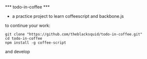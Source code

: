 
*** todo-in-coffee ***

- a practice project to learn coffeescript and backbone.js

to continue your work:
```
git clone "https://github.com/theblacksquid/todo-in-coffee.git"
cd todo-in-coffee
npm install -g coffee-script
```

and develop
